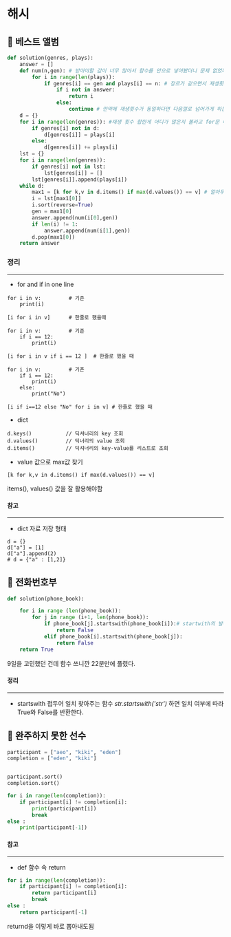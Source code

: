 # 해시

## :mega: 베스트 앨범

```python
def solution(genres, plays):
    answer = []
    def num(n,gen): # 받아야할 값이 너무 많아서 함수를 안으로 넣어봤더니 문제 없었다. 
        for i in range(len(plays)):
            if genres[i] == gen and plays[i] == n: # 장르가 같으면서 재생횟수가 같은 고유번호 i를 찾아내는 방법 굿
                if i not in answer:
                    return i
                else:
                    continue # 만약에 재생횟수가 동일하다면 다음껄로 넘어가게 하는 아이디어 굿!
    d = {}
    for i in range(len(genres)): #재생 횟수 합한게 어디가 많은지 볼라고 for문 따로 뺌. 밑에 for문과 합쳐볼라 햇지만 실패
        if genres[i] not in d:
            d[genres[i]] = plays[i]
        else:
            d[genres[i]] += plays[i]
    lst = {}
    for i in range(len(genres)):
        if genres[i] not in lst:
            lst[genres[i]] = []
        lst[genres[i]].append(plays[i])
    while d:
        max1 = [k for k,v in d.items() if max(d.values()) == v] # 알아두면 좋을 거 ㅇㅈ
        i = lst[max1[0]]
        i.sort(reverse=True)
        gen = max1[0]
        answer.append(num(i[0],gen))
        if len(i) != 1:
            answer.append(num(i[1],gen))
        d.pop(max1[0])
    return answer
```
### 정리 
-------------
* for and if in one line
```
for i in v:         # 기존 
    print(i)    
    
[i for i in v]      # 한줄로 했을때
```
```
for i in v:         # 기존
    if i == 12:
        print(i)

[i for i in v if i == 12 ]  # 한줄로 했을 때
```
```
for i in v:         # 기존
    if i == 12:
        print(i)
    else:
        print("No")

[i if i==12 else "No" for i in v] # 한줄로 했을 때
```
* dict
```
d.keys()           // 딕셔너리의 key 조회
d.values()         // 딕너리의 value 조회
d.items()          // 딕셔너리의 key-value를 리스트로 조회
```
* value 값으로 max값 찾기
```
[k for k,v in d.items() if max(d.values()) == v]
```
items(), values() 값을 잘 활용해야함

#### 참고
-------------
* dict 자료 저장 형태
```
d = {}
d["a"] = [1]
d["a"].append(2)
# d = {"a" : [1,2]}
```

## :mega: 전화번호부
```python
def solution(phone_book):

    for i in range (len(phone_book)):
        for j in range (i+1, len(phone_book)):
            if phone_book[j].startswith(phone_book[i]):# startwith의 발견이다....python은 함수빨이군.....
                return False
            elif phone_book[i].startswith(phone_book[j]):
                return False
    return True
```
9일을 고민했던 건데 함수 쓰니깐 22분만에 풀렸다.

#### 정리 
-------------
* startswith 
접두어 일치 찾아주는 함수
_str.startswith('str')_ 하면 일치 여부에 따라 True와 False를 반환한다.

## :mega: 완주하지 못한 선수

```python
participant = ["aeo", "kiki", "eden"] 
completion = ["eden", "kiki"]


participant.sort()
completion.sort()

for i in range(len(completion)):
    if participant[i] != completion[i]:
        print(participant[i])
        break
else : 
    print(participant[-1])
```

#### 참고
-------------
* def 함수 속 return

```python
for i in range(len(completion)):
    if participant[i] != completion[i]:
        return participant[i] 
        break
else : 
    return participant[-1] 
```
returnd을 이렇게 바로 뽑아내도됨

